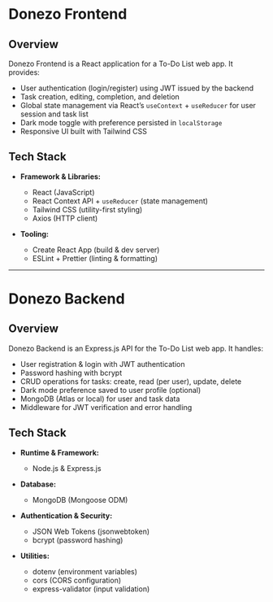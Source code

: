 # Donezo Frontend

## Overview
Donezo Frontend is a React application for a To-Do List web app. It provides:
- User authentication (login/register) using JWT issued by the backend
- Task creation, editing, completion, and deletion
- Global state management via React’s `useContext` + `useReducer` for user session and task list
- Dark mode toggle with preference persisted in `localStorage`
- Responsive UI built with Tailwind CSS

## Tech Stack
- **Framework & Libraries:**  
  - React (JavaScript)  
  - React Context API + `useReducer` (state management)  
  - Tailwind CSS (utility-first styling)  
  - Axios (HTTP client)  

- **Tooling:**  
  - Create React App (build & dev server)  
  - ESLint + Prettier (linting & formatting)  


---

# Donezo Backend

## Overview
Donezo Backend is an Express.js API for the To-Do List web app. It handles:
- User registration & login with JWT authentication
- Password hashing with bcrypt
- CRUD operations for tasks: create, read (per user), update, delete
- Dark mode preference saved to user profile (optional)
- MongoDB (Atlas or local) for user and task data
- Middleware for JWT verification and error handling

## Tech Stack
- **Runtime & Framework:**  
  - Node.js & Express.js  

- **Database:**  
  - MongoDB (Mongoose ODM)  

- **Authentication & Security:**  
  - JSON Web Tokens (jsonwebtoken)  
  - bcrypt (password hashing)  

- **Utilities:**  
  - dotenv (environment variables)  
  - cors (CORS configuration)  
  - express-validator (input validation) 
